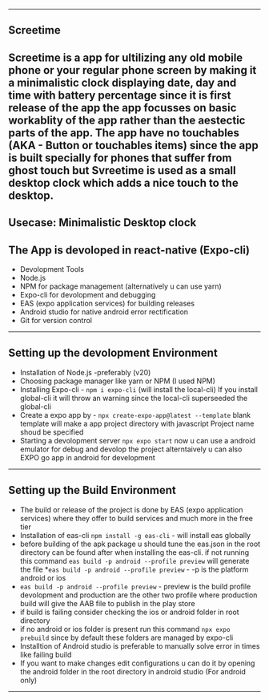 ----------
Screetime 
----------
Screetime is a app for ultilizing any old mobile phone or your regular phone screen by making it a minimalistic clock displaying date, 
day and time with battery percentage since it is first release of the app the app focusses on basic workablity of the app rather than 
the aestectic parts of the app. The app have no touchables (AKA - Button or touchables items) since the app is built specially for 
phones that suffer from ghost touch but Svreetime is used as a small desktop clock which adds a nice touch to the desktop.
----------
Usecase: Minimalistic Desktop clock
----------
The App is devoloped in react-native (Expo-cli)
----------
* Devolopment Tools
* Node.js 
* NPM for package management (alternatively u can use yarn)
* Expo-cli for devolopment and debugging
* EAS (expo application services) for building releases
* Android studio for native android error rectification
* Git for version control
----------
Setting up the devolopment Environment
----------
* Installation of Node.js -preferably (v20)
* Choosing package manager like yarn or NPM (I used NPM)
* Installing Expo-cli - `npm i expo-cli` (will install the local-cli)
  If you install global-cli it will throw an warning since the local-cli 
  superseeded the global-cli 
* Create a expo app by - `npx create-expo-app@latest --template` 
  blank template will make a app project directory with javascript 
  Project name shoud be specified
* Starting a devolopment server `npx expo start`
  now u can use a android emulator for debug and devolop the project 
  alterntaively u can also EXPO go app in android for development
----------
Setting up the Build Environment 
----------
* The build or release of the project is done by EAS (expo application services)
    where they offer to build services and much more in the free tier
* Installation of eas-cli  `npm install -g eas-cli` - will install eas globally 
* before building of the apk package u should tune the eas.json in the root directory 
  can be found after when installing the eas-cli. if not running this command 
  `eas build -p android --profile preview` will generate the file 
*`eas build -p android --profile preview` - -p is the platform android or ios 
* `eas build -p android --profile preview` - preview is the build profile 
  devolopment and production are the other two profile where production build 
  will give the AAB file to publish in the play store
* if build is failing consider checking the ios or android folder in root directory
* if no android or ios folder is present run this command `npx expo prebuild` since 
  by default these folders are managed by expo-cli
* Installtion of Android studio is preferable to manually solve error in times 
  like failing build
* If you want to make changes edit configurations u can do it by opening the android
  folder in the root directory in android studio (For android only)
---------

